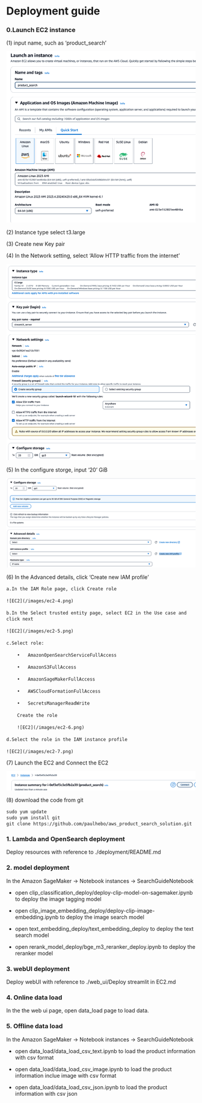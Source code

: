 # Deployment guide

### 0.Launch EC2 instance

(1)	input name, such as ‘product_search’

![EC2](/images/ec2-1.png)

(2)	Instance type select t3.large

(3)	Create new Key pair

(4)	In the Network setting, select ‘Allow HTTP traffic from the internet’

![EC2](/images/ec2-2.png)

(5)	In the configure storge, input ‘20’ GiB

![EC2](/images/ec2-3.png)

(6)	In the Advanced details, click ‘Create new IAM profile’

    a.In the IAM Role page, click Create role
    
    ![EC2](/images/ec2-4.png)
    
    b.In the Select trusted entity page, select EC2 in the Use case and click next
    
    ![EC2](/images/ec2-5.png)
    
    c.Select role:
    
        •	AmazonOpenSearchServiceFullAccess
        
        •	AmazonS3FullAccess
        
        •	AmazonSageMakerFullAccess
        
        •	AWSCloudFormationFullAccess
        
        •	SecretsManagerReadWrite
        
        Create the role
        
        ![EC2](/images/ec2-6.png)
        
    d.Select the role in the IAM instance profile
    
    ![EC2](/images/ec2-7.png)
    
(7)	Launch the EC2 and Connect the EC2

![EC2](/images/ec2-8.png)

(8) download the code from git

```
sudo yum update
sudo yum install git
git clone https://github.com/paulhebo/aws_product_search_solution.git
```


### 1. Lambda and OpenSearch deployment

Deploy resources with reference to ./deployment/README.md


### 2. model deployment

In the Amazon SageMaker -> Notebook instances -> SearchGuideNotebook

* open clip_classification_deploy/deploy-clip-model-on-sagemaker.ipynb to deploy the image tagging model

* open clip_image_embedding_deploy/deploy-clip-image-embedding.ipynb to deploy the image search model

* open text_embedding_deploy/text_embedding_deploy to deploy the text search model

* open rerank_model_deploy/bge_m3_reranker_deploy.ipynb to deploy the reranker model


### 3. webUI deployment


Deploy webUI with reference to ./web_ui/Deploy streamlit in EC2.md


### 4. Online data load

In the the web ui page, open data_load page to load data. 


### 5. Offline data load

In the Amazon SageMaker -> Notebook instances -> SearchGuideNotebook

* open data_load/data_load_csv_text.ipynb to load the product information with csv format

* open data_load/data_load_csv_image.ipynb to load the product information inclue image with csv format

* open data_load/data_load_csv_json.ipynb to load the product information with csv json
